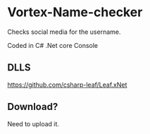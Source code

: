 # Vortex-Name-checker


Checks social media for the username.

Coded in C# .Net core Console

## DLLS

https://github.com/csharp-leaf/Leaf.xNet


## Download?

Need to upload it.

